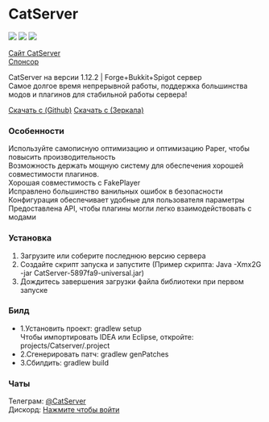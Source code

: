 # CatServer
![](https://img.shields.io/badge/Minecraft-1.12.2-brightgreen.svg?colorB=469C00)
![](https://img.shields.io/badge/Forge-14.23.5.2855-brightgreen.svg?colorB=469C00)
![](https://img.shields.io/badge/Spigot-1.12.2%20latest-brightgreen.svg?colorB=469C00)

[Сайт CatServer](https://catserver.moe/)<br>
[Спонсор](https://paypal.me/LHYCAT)

CatServer на версии 1.12.2 | Forge+Bukkit+Spigot сервер<br>
Самое долгое время непрерывной работы, поддержка большинства модов и плагинов для стабильной работы сервера!<br>

[Скачать с (Github)](https://github.com/Luohuayu/CatServer/releases)
[Скачать с (Зеркала)](https://catserver.moe/download/universal)

### Особенности
Используйте самописную оптимизацию и оптимизацию Paper, чтобы повысить производительность<br>
Возможность держать мощную систему для обеспечения хорошей совместимости плагинов.<br>
Хорошая совместимость с FakePlayer<br>
Исправлено большинство ванильных ошибок в безопасности<br>
Конфигурация обеспечивает удобные для пользователя параметры<br>
Предоставлена API, чтобы плагины могли легко взаимодействовать с модами<br>

### Установка
1. Загрузите или соберите последнюю версию сервера
2. Создайте скрипт запуска и запустите (Пример скрипта: Java -Xmx2G -jar CatServer-5897fa9-universal.jar)
3. Дождитесь завершения загрузки файла библиотеки при первом запуске<br>

### Билд
- 1.Установить проект: gradlew setup<br>
  Чтобы импортировать IDEA или Eclipse, откройте: projects/Catserver/.project
- 2.Сгенерировать патч: gradlew genPatches<br>
- 3.Сбилдить: gradlew build<br>

### Чаты
Телеграм: [@CatServer](https://t.me/CatServer)<br>
Дискорд: [Нажмите чтобы войти](https://discord.gg/wvBJN4d)<br>
